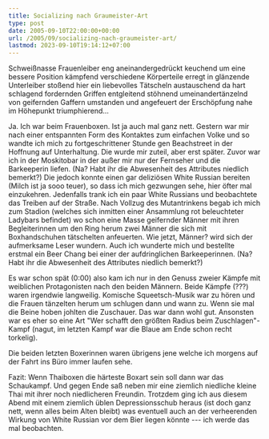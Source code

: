 ```yaml
---
title: Socializing nach Graumeister-Art
type: post
date: 2005-09-10T22:00:00+00:00
url: /2005/09/socializing-nach-graumeister-art/
lastmod: 2023-09-10T19:14:12+07:00
---
```

Schweißnasse Frauenleiber eng aneinandergedrückt keuchend um eine bessere Position kämpfend verschiedene Körperteile erregt in glänzende Unterleiber stoßend hier ein liebevolles Tätscheln austauschend da hart schlagend fordernden Griffen entgleitend stöhnend umeinandertänzelnd von geifernden Gaffern umstanden und angefeuert der Erschöpfung nahe im Höhepunkt triumphierend...

Ja. Ich war beim Frauenboxen. Ist ja auch mal ganz nett. Gestern war mir nach einer entspannten Form des Kontaktes zum einfachen Volke und so wandte ich mich zu fortgeschrittener Stunde gen Beachstreet in der Hoffnung auf Unterhaltung. Die wurde mir zuteil, aber erst später. Zuvor war ich in der Moskitobar in der außer mir nur der Fernseher und die Barkeeperin liefen. (Na? Habt ihr die Abwesenheit des Attributes niedlich bemerkt?) Die jedoch konnte einen gar deliziösen White Russian bereiten (Milch ist ja sooo teuer), so dass ich mich gezwungen sehe, hier öfter mal einzukehren. Jedenfalls trank ich ein paar White Russians und beobachtete das Treiben auf der Straße. Nach Vollzug des Mutantrinkens begab ich mich zum Stadion (welches sich inmitten einer Ansammlung rot beleuchteter Ladybars befindet) wo schon eine Masse geifernder Männer mit ihren Begleiterinnen um den Ring herum zwei Männer die sich mit Boxhandschuhen tätschelten anfeuerten. Wie jetzt, Männer? wird sich der aufmerksame Leser wundern. Auch ich wunderte mich und bestellte erstmal ein Beer Chang bei einer der aufdringlichen Barkeeperinnen. (Na? Habt ihr die Abwesenheit des Attributes niedlich bemerkt?)

Es war schon spät (0:00) also kam ich nur in den Genuss zweier Kämpfe mit weiblichen Protagonisten nach den beiden Männern. Beide Kämpfe (???) waren irgendwie langweilig. Komische Squeetsch-Musik war zu hören und die Frauen tänzelten herum um schlugen dann und wann zu. Wenn sie mal die Beine hoben johlten die Zuschauer. Das war dann wohl gut. Ansonsten war es eher so eine Art "Wer schafft den größten Radius beim Zuschlagen"-Kampf (nagut, im letzten Kampf war die Blaue am Ende schon recht torkelig).

Die beiden letzten Boxerinnen waren übrigens jene welche ich morgens auf der Fahrt ins Büro immer laufen sehe.

Fazit: Wenn Thaiboxen die härteste Boxart sein soll dann war das Schaukampf. Und gegen Ende saß neben mir eine ziemlich niedliche kleine Thai mit ihrer noch niedlicheren Freundin. Trotzdem ging ich aus diesem Abend mit einem ziemlich üblen Depressionsschub heraus (ist doch ganz nett, wenn alles beim Alten bleibt) was eventuell auch an der verheerenden Wirkung von White Russian vor dem Bier liegen könnte --- ich werde das mal beobachten.
